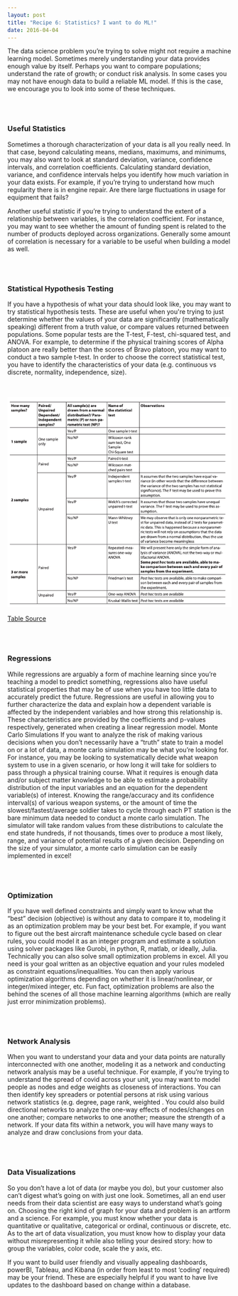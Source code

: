 ```yaml
---
layout: post
title: "Recipe 6: Statistics? I want to do ML!"
date: 2016-04-04
---
```


The data science  problem you’re trying to solve might not require a machine learning model. Sometimes merely understanding your data provides enough value by itself. Perhaps you want to compare populations; understand the rate of growth; or conduct risk analysis. In some cases you may not have enough data to build a reliable ML model.  If this is the case, we encourage you to look into some of these techniques.

<br><br>
### Useful Statistics
Sometimes a thorough characterization of your data is all you really need. In that case, beyond calculating means, medians, maximums, and minimums, you may also want to look at standard deviation, variance, confidence intervals, and correlation coefficients. Calculating standard deviation, variance, and confidence intervals helps you identify how much variation in your data exists. For example, if you’re trying to understand how much regularity there is in engine repair. Are there large fluctuations in usage for equipment that fails?

Another useful statistic if you’re trying to understand the extent of a relationship between variables, is the correlation coefficient. For instance, you may want to see whether the amount of funding spent is related to the number of products  deployed across organizations. Generally some amount of correlation is necessary for a variable to be useful when building a model as well.

<br><br>
### Statistical Hypothesis Testing
If you have a hypothesis of what your data should look like, you may want to try statistical hypothesis tests. These are useful when you're trying to just determine whether the values of your data are significantly (mathematically speaking)  different  from a truth value, or compare values returned between populations. Some popular tests are the T-test, F-test, chi-squared test, and ANOVA.  For example, to determine if the physical training scores of Alpha platoon are really better than the scores of Bravo platoon, you may want to conduct a two sample t-test. In order to choose the correct statistical test, you have to identify the characteristics of your data (e.g. continuous vs discrete, normality, independence, size).

<br><br>
![Statistical Tests](/assets/recipe6/statistical_tests.png)

[Table Source](https://www.biochemia-medica.com/assets/images/upload/xml_tif/Marusteri_M_-_Comparing_groups_for_statistical_differences.pdf)

<br><br>
### Regressions
While regressions are arguably a form of machine learning since you’re teaching a model to predict something, regressions also have useful statistical properties that may be of use when you have too little data to accurately predict the future.  Regressions are useful in allowing you to further characterize the data and explain how a dependent  variable is affected by the independent variables and how strong this relationship is.  These characteristics are provided by the coefficients and p-values respectively,  generated when creating a linear regression model.
Monte Carlo Simulations
If you want to analyze the risk of making various decisions when you don’t necessarily have a “truth” state to train a model on or a lot of data, a monte carlo simulation  may be what you’re looking for.  For instance, you may be looking to systematically decide what weapon system to use in a given scenario, or how long it will take for soldiers to pass through a physical training course. What it requires is enough data and/or subject matter knowledge to be able to estimate a probability distribution of the input variables and an equation for the dependent variable(s) of interest.  Knowing the range/accuracy and its confidence interval(s) of various weapon systems, or the amount of time the slowest/fastest/average soldier takes to cycle through each PT station  is the bare minimum data needed to conduct a monte carlo simulation.  The simulator will take random values from these distributions to calculate the end state hundreds, if not thousands, times over to produce a most likely, range, and variance of potential results of a given decision. Depending on the size of your simulator, a monte carlo simulation can be easily implemented in excel!

<br><br>
### Optimization
 If you have well defined constraints and simply want to know what the “best” decision  (objective) is without any data to compare it to, modeling it as an optimization problem may be your best bet.  For example, if you want to figure out the best aircraft maintenance schedule cycle  based on clear rules, you could model it as an integer program and estimate a solution using solver packages like Gurobi,  in python, R, matlab, or ideally, Julia. Technically you can also solve small optimization problems in excel.  All you need is your goal written as an objective equation and your rules modeled as constraint equations/inequalities.  You can then apply various optimization algorithms depending on whether it is linear/nonlinear, or integer/mixed integer, etc.  Fun fact, optimization problems are  also the behind the scenes of all those machine learning algorithms (which are really  just error minimization problems).  

<br><br>
### Network Analysis
When you want to understand your data and your data points are  naturally interconnected with one another, modeling it as a network and conducting network analysis may be a useful technique.  For example, if you’re trying to understand the spread of covid across your unit, you may want to model people as nodes and edge weights as closeness of interactions.  You can then identify key spreaders or potential persons at risk using various network statistics (e.g. degree, page rank, weighted .   You could also build directional networks to analyze the one-way effects of nodes/changes on one another; compare networks to one another; measure the strength of a network. If your data fits within a network, you will have many ways to analyze and draw conclusions from your data.

<br><br>
### Data Visualizations
So you don’t have a lot of data (or maybe you do), but your customer also can’t digest what’s going on with just one look. Sometimes, all an end user needs from their data scientist are easy ways to understand what’s going on. Choosing the right kind of graph for your data and problem is an artform and a science. For example, you must know whether your data is quantitative or qualitative,  categorical or ordinal,  continuous or discrete, etc. As to the art of data visualization, you must know how to display your data without misrepresenting it while also telling your desired story: how to group the variables, color code, scale the y axis, etc.

If you want to build user friendly and visually appealing dashboards, powerBI, Tableau, and Kibana (in order from least to most ‘coding’ required) may be your friend. These are especially helpful if you want to have live updates to the dashboard based on change within a database.
